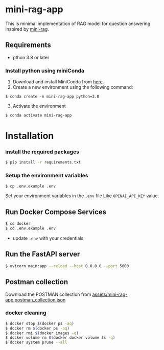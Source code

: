 # mini-rag-app
This is minimal implementation of RAG model for question answering inspired by [mini-rag](https://github.com/bakrianoo/mini-rag).

## Requirements
- pthon 3.8 or later 
### Install python using miniConda
1) Download and install MiniConda from [here](https://www.anaconda.com/docs/getting-started/miniconda/install)
2) Create a new environment using the following command:
```
$ conda create -n mini-rag-app python=3.8

```

3) Activate the environment 
``` bash
$ conda activate mini-rag-app 

```

# Installation
### install the required packages
```bash
$ pip install -r requirements.txt
```
### Setup the environment variables
```bash
$ cp .env.example .env
```
Set your environment variables in the `.env` file Like `OPENAI_API_KEY` value.

## Run Docker Compose Services

```bash
$ cd docker
$ cd .env.example .env

```

- update `.env`  with your credentials

## Run the FastAPI server
```bash
$ uvicorn main:app --reload --host 0.0.0.0 --port 5000
```

## Postman collection
Download the POSTMAN collection from [assets/mini-rag-app.postman_collection.json](assets/mini-rag-app.postman_collection.json)



### docker cleaning 

```bash
$ docker stop $(docker ps -aq)
$ docker rm $(docker ps -aq)  
$ docker rmi $(docker images -q)
$ docker volume rm $(docker docker volume ls -q)
$ docker system prune --all  
```